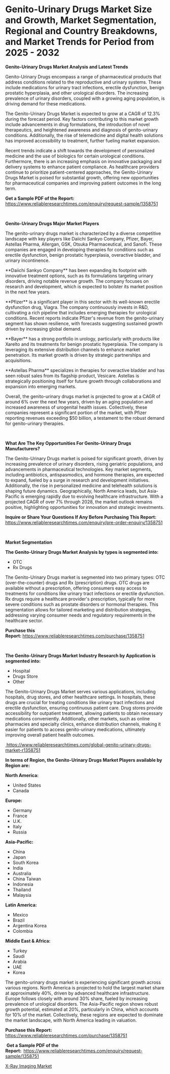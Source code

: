 <p><h1>Genito-Urinary Drugs Market Size and Growth, Market Segmentation, Regional and Country Breakdowns, and Market Trends for Period from 2025 -  2032</h1></p><p><strong>Genito-Urinary Drugs Market Analysis and Latest Trends</strong></p>
<p><p>Genito-Urinary Drugs encompass a range of pharmaceutical products that address conditions related to the reproductive and urinary systems. These include medications for urinary tract infections, erectile dysfunction, benign prostatic hyperplasia, and other urological disorders. The increasing prevalence of urinary disorders, coupled with a growing aging population, is driving demand for these medications. </p><p>The Genito-Urinary Drugs Market is expected to grow at a CAGR of 12.3% during the forecast period. Key factors contributing to this market growth include advancements in drug formulations, the introduction of novel therapeutics, and heightened awareness and diagnosis of genito-urinary conditions. Additionally, the rise of telemedicine and digital health solutions has improved accessibility to treatment, further fueling market expansion.</p><p>Recent trends indicate a shift towards the development of personalized medicine and the use of biologics for certain urological conditions. Furthermore, there is an increasing emphasis on innovative packaging and delivery systems to enhance patient compliance. As healthcare providers continue to prioritize patient-centered approaches, the Genito-Urinary Drugs Market is poised for substantial growth, offering new opportunities for pharmaceutical companies and improving patient outcomes in the long term.</p></p>
<p><strong>Get a Sample PDF of the Report:&nbsp;</strong> <a href="https://www.reliableresearchtimes.com/enquiry/request-sample/1358751?utm_campaign=3293&utm_medium=2&utm_source=Github&utm_content=ia&utm_term=22032025&utm_id=genito-urinary-drugs">https://www.reliableresearchtimes.com/enquiry/request-sample/1358751</a></p>
<p>&nbsp;</p>
<p><strong>Genito-Urinary Drugs Major Market Players</strong></p>
<p><p>The genito-urinary drugs market is characterized by a diverse competitive landscape with key players like Daiichi Sankyo Company, Pfizer, Bayer, Astellas Pharma, Allergan, GSK, Otsuka Pharmaceutical, and Sanofi. These companies are engaged in developing therapies for conditions such as erectile dysfunction, benign prostatic hyperplasia, overactive bladder, and urinary incontinence.</p><p>**Daiichi Sankyo Company** has been expanding its footprint with innovative treatment options, such as its formulations targeting urinary disorders, driving notable revenue growth. The company focuses on research and development, which is expected to bolster its market position in the next few years.</p><p>**Pfizer** is a significant player in this sector with its well-known erectile dysfunction drug, Viagra. The company continuously invests in R&D, cultivating a rich pipeline that includes emerging therapies for urological conditions. Recent reports indicate Pfizer's revenue from the genito-urinary segment has shown resilience, with forecasts suggesting sustained growth driven by increasing global demand.</p><p>**Bayer** has a strong portfolio in urology, particularly with products like Xarelto and its treatments for benign prostatic hyperplasia. The company is leveraging its extensive distribution channels to enhance market penetration. Its market growth is driven by strategic partnerships and acquisitions.</p><p>**Astellas Pharma** specializes in therapies for overactive bladder and has seen robust sales from its flagship product, Vesicare. Astellas is strategically positioning itself for future growth through collaborations and expansion into emerging markets.</p><p>Overall, the genito-urinary drugs market is projected to grow at a CAGR of around 6% over the next few years, driven by an aging population and increased awareness of urogenital health issues. Collectively, these companies represent a significant portion of the market, with Pfizer reporting revenues exceeding $50 billion, a testament to the robust demand for genito-urinary therapies.</p></p>
<p>&nbsp;</p>
<p><strong>What Are The Key Opportunities For Genito-Urinary Drugs Manufacturers?</strong></p>
<p><p>The Genito-Urinary Drugs market is poised for significant growth, driven by increasing prevalence of urinary disorders, rising geriatric populations, and advancements in pharmaceutical technologies. Key market segments, including antibiotics, antispasmodics, and hormone therapies, are expected to expand, fueled by a surge in research and development initiatives. Additionally, the rise in personalized medicine and telehealth solutions is shaping future dynamics. Geographically, North America leads, but Asia-Pacific is emerging rapidly due to evolving healthcare infrastructure. With a projected CAGR of over 7% through 2028, the market outlook remains positive, highlighting opportunities for innovation and strategic investments.</p></p>
<p><strong>Inquire or Share Your Questions If Any Before Purchasing This Report:</strong> <a href="https://www.reliableresearchtimes.com/enquiry/pre-order-enquiry/1358751?utm_campaign=3293&utm_medium=2&utm_source=Github&utm_content=ia&utm_term=22032025&utm_id=genito-urinary-drugs">https://www.reliableresearchtimes.com/enquiry/pre-order-enquiry/1358751</a></p>
<p>&nbsp;</p>
<p><strong>Market Segmentation</strong></p>
<p><strong>The Genito-Urinary Drugs Market Analysis by types is segmented into:</strong></p>
<p><ul><li>OTC</li><li>Rx Drugs</li></ul></p>
<p><p>The Genito-Urinary Drugs market is segmented into two primary types: OTC (over-the-counter) drugs and Rx (prescription) drugs. OTC drugs are available without a prescription, offering consumers easy access to treatments for conditions like urinary tract infections or erectile dysfunction. Rx drugs require a healthcare provider's prescription, typically for more severe conditions such as prostate disorders or hormonal therapies. This segmentation allows for tailored marketing and distribution strategies, addressing varying consumer needs and regulatory requirements in the healthcare sector.</p></p>
<p><strong>Purchase this Report:&nbsp;</strong><a href="https://www.reliableresearchtimes.com/purchase/1358751?utm_campaign=3293&utm_medium=2&utm_source=Github&utm_content=ia&utm_term=22032025&utm_id=genito-urinary-drugs">https://www.reliableresearchtimes.com/purchase/1358751</a></p>
<p>&nbsp;</p>
<p><strong>The Genito-Urinary Drugs Market Industry Research by Application is segmented into:</strong></p>
<p><ul><li>Hospital</li><li>Drugs Store</li><li>Other</li></ul></p>
<p><p>The Genito-Urinary Drugs Market serves various applications, including hospitals, drug stores, and other healthcare settings. In hospitals, these drugs are crucial for treating conditions like urinary tract infections and erectile dysfunction, ensuring continuous patient care. Drug stores provide accessibility for outpatient treatment, allowing patients to obtain necessary medications conveniently. Additionally, other markets, such as online pharmacies and specialty clinics, enhance distribution channels, making it easier for patients to access genito-urinary medications, ultimately improving overall patient health outcomes.</p></p>
<p><a href="https://www.reliableresearchtimes.com/global-genito-urinary-drugs-market-r1358751?utm_campaign=3293&utm_medium=2&utm_source=Github&utm_content=ia&utm_term=22032025&utm_id=genito-urinary-drugs">&nbsp;https://www.reliableresearchtimes.com/global-genito-urinary-drugs-market-r1358751</a></p>
<p><strong>In terms of Region, the Genito-Urinary Drugs Market Players available by Region are:</strong></p>
<p>
    <p> <strong> North America: </strong>
        <ul>
            <li>United States</li>
            <li>Canada</li>
        </ul>
        </p> 
    <p> <strong> Europe: </strong>
        <ul>
            <li>Germany</li>
            <li>France</li>
            <li>U.K.</li>
            <li>Italy</li>
            <li>Russia</li>
        </ul>
        </p> 
    <p> <strong> Asia-Pacific: </strong>
        <ul>
            <li>China</li>
            <li>Japan</li>
            <li>South Korea</li>
            <li>India</li>
            <li>Australia</li>
            <li>China Taiwan</li>
            <li>Indonesia</li>
            <li>Thailand</li>
            <li>Malaysia</li>
        </ul>
        </p> 
    <p> <strong> Latin America: </strong>
        <ul>
            <li>Mexico</li>
            <li>Brazil</li>
            <li>Argentina Korea</li>
            <li>Colombia</li>
        </ul>
        </p> 
    <p> <strong> Middle East & Africa: </strong>
        <ul>
            <li>Turkey</li>
            <li>Saudi</li>
            <li>Arabia</li>
            <li>UAE</li>
            <li>Korea</li>
        </ul>
    </p>
    </p>
<p><p>The genito-urinary drugs market is experiencing significant growth across various regions. North America is projected to hold the largest market share at approximately 40%, driven by advanced healthcare infrastructure. Europe follows closely with around 30% share, fueled by increasing prevalence of urological disorders. The Asia-Pacific region shows robust growth potential, estimated at 20%, particularly in China, which accounts for 10% of the market. Collectively, these regions are expected to dominate the market landscape, with North America leading in valuation.</p></p>
<p><strong>Purchase this Report: </strong><a href="https://www.reliableresearchtimes.com/purchase/1358751?utm_campaign=3293&utm_medium=2&utm_source=Github&utm_content=ia&utm_term=22032025&utm_id=genito-urinary-drugs">https://www.reliableresearchtimes.com/purchase/1358751</a></p>
<p>&nbsp;<strong>Get a Sample PDF of the Report:&nbsp;&nbsp;</strong><a href="https://www.reliableresearchtimes.com/enquiry/request-sample/1358751?utm_campaign=3293&utm_medium=2&utm_source=Github&utm_content=ia&utm_term=22032025&utm_id=genito-urinary-drugs">https://www.reliableresearchtimes.com/enquiry/request-sample/1358751</a></p>
<p><strong></strong></p>
<p><p><a href="https://github.com/daemluari/Market-Research-Report-List-1/blob/main/x-ray-imaging-market.md?utm_campaign=3293&utm_medium=2&utm_source=Github&utm_content=ia&utm_term=22032025&utm_id=genito-urinary-drugs">X-Ray Imaging Market</a></p></p>